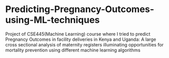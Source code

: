 # Predicting-Pregnancy-Outcomes-using-ML-techniques
Project of CSE445(Machine Learning) course where I tried to predict Pregnancy Outcomes in facility deliveries in Kenya  and Uganda: A large cross sectional analysis of maternity registers illuminating opportunities for mortality prevention using different machine learning algorithms

